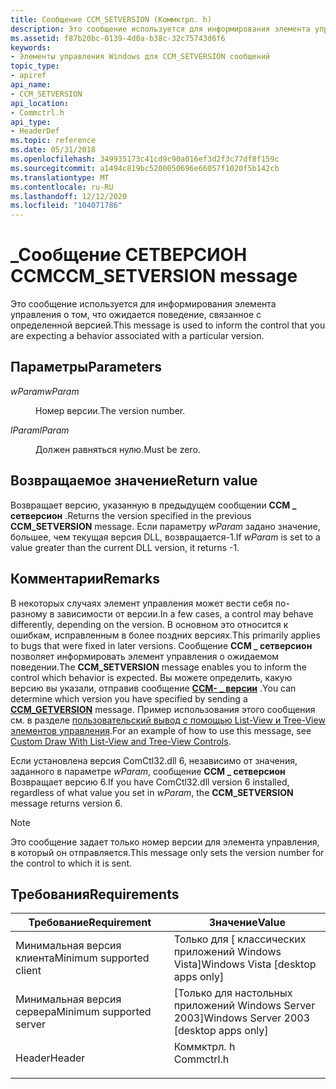 ```yaml
---
title: Сообщение CCM_SETVERSION (Коммктрл. h)
description: Это сообщение используется для информирования элемента управления о том, что ожидается поведение, связанное с определенной версией.
ms.assetid: f87b20bc-0139-4d0a-b38c-32c75743d6f6
keywords:
- Элементы управления Windows для CCM_SETVERSION сообщений
topic_type:
- apiref
api_name:
- CCM_SETVERSION
api_location:
- Commctrl.h
api_type:
- HeaderDef
ms.topic: reference
ms.date: 05/31/2018
ms.openlocfilehash: 349935173c41cd9c90a016ef3d2f3c77df8f159c
ms.sourcegitcommit: a1494c819bc5200050696e66057f1020f5b142cb
ms.translationtype: MT
ms.contentlocale: ru-RU
ms.lasthandoff: 12/12/2020
ms.locfileid: "104071786"
---
```

# <a name="ccm_setversion-message"></a><span data-ttu-id="4bde7-104">\_Сообщение СЕТВЕРСИОН CCM</span><span class="sxs-lookup"><span data-stu-id="4bde7-104">CCM\_SETVERSION message</span></span>

<span data-ttu-id="4bde7-105">Это сообщение используется для информирования элемента управления о том, что ожидается поведение, связанное с определенной версией.</span><span class="sxs-lookup"><span data-stu-id="4bde7-105">This message is used to inform the control that you are expecting a behavior associated with a particular version.</span></span>

## <a name="parameters"></a><span data-ttu-id="4bde7-106">Параметры</span><span class="sxs-lookup"><span data-stu-id="4bde7-106">Parameters</span></span>

<dl> <dt>

<span data-ttu-id="4bde7-107">*wParam*</span><span class="sxs-lookup"><span data-stu-id="4bde7-107">*wParam*</span></span> 
</dt> <dd>

<span data-ttu-id="4bde7-108">Номер версии.</span><span class="sxs-lookup"><span data-stu-id="4bde7-108">The version number.</span></span>

</dd> <dt>

<span data-ttu-id="4bde7-109">*lParam*</span><span class="sxs-lookup"><span data-stu-id="4bde7-109">*lParam*</span></span> 
</dt> <dd><span data-ttu-id="4bde7-110">Должен равняться нулю.</span><span class="sxs-lookup"><span data-stu-id="4bde7-110">Must be zero.</span></span></dd> </dl>

## <a name="return-value"></a><span data-ttu-id="4bde7-111">Возвращаемое значение</span><span class="sxs-lookup"><span data-stu-id="4bde7-111">Return value</span></span>

<span data-ttu-id="4bde7-112">Возвращает версию, указанную в предыдущем сообщении **CCM \_ сетверсион** .</span><span class="sxs-lookup"><span data-stu-id="4bde7-112">Returns the version specified in the previous **CCM\_SETVERSION** message.</span></span> <span data-ttu-id="4bde7-113">Если параметру *wParam* задано значение, большее, чем текущая версия DLL, возвращается-1.</span><span class="sxs-lookup"><span data-stu-id="4bde7-113">If *wParam* is set to a value greater than the current DLL version, it returns -1.</span></span>

## <a name="remarks"></a><span data-ttu-id="4bde7-114">Комментарии</span><span class="sxs-lookup"><span data-stu-id="4bde7-114">Remarks</span></span>

<span data-ttu-id="4bde7-115">В некоторых случаях элемент управления может вести себя по-разному в зависимости от версии.</span><span class="sxs-lookup"><span data-stu-id="4bde7-115">In a few cases, a control may behave differently, depending on the version.</span></span> <span data-ttu-id="4bde7-116">В основном это относится к ошибкам, исправленным в более поздних версиях.</span><span class="sxs-lookup"><span data-stu-id="4bde7-116">This primarily applies to bugs that were fixed in later versions.</span></span> <span data-ttu-id="4bde7-117">Сообщение **CCM \_ сетверсион** позволяет информировать элемент управления о ожидаемом поведении.</span><span class="sxs-lookup"><span data-stu-id="4bde7-117">The **CCM\_SETVERSION** message enables you to inform the control which behavior is expected.</span></span> <span data-ttu-id="4bde7-118">Вы можете определить, какую версию вы указали, отправив сообщение [**CCM- \_ версии**](ccm-getversion.md) .</span><span class="sxs-lookup"><span data-stu-id="4bde7-118">You can determine which version you have specified by sending a [**CCM\_GETVERSION**](ccm-getversion.md) message.</span></span> <span data-ttu-id="4bde7-119">Пример использования этого сообщения см. в разделе [пользовательский вывод с помощью List-View и Tree-View элементов управления](custom-draw.md).</span><span class="sxs-lookup"><span data-stu-id="4bde7-119">For an example of how to use this message, see [Custom Draw With List-View and Tree-View Controls](custom-draw.md).</span></span>

<span data-ttu-id="4bde7-120">Если установлена версия ComCtl32.dll 6, независимо от значения, заданного в параметре *wParam*, сообщение **CCM \_ сетверсион** Возвращает версию 6.</span><span class="sxs-lookup"><span data-stu-id="4bde7-120">If you have ComCtl32.dll version 6 installed, regardless of what value you set in *wParam*, the **CCM\_SETVERSION** message returns version 6.</span></span>

> [!Note]  
> <span data-ttu-id="4bde7-121">Это сообщение задает только номер версии для элемента управления, в который он отправляется.</span><span class="sxs-lookup"><span data-stu-id="4bde7-121">This message only sets the version number for the control to which it is sent.</span></span>

 

## <a name="requirements"></a><span data-ttu-id="4bde7-122">Требования</span><span class="sxs-lookup"><span data-stu-id="4bde7-122">Requirements</span></span>



| <span data-ttu-id="4bde7-123">Требование</span><span class="sxs-lookup"><span data-stu-id="4bde7-123">Requirement</span></span> | <span data-ttu-id="4bde7-124">Значение</span><span class="sxs-lookup"><span data-stu-id="4bde7-124">Value</span></span> |
|-------------------------------------|---------------------------------------------------------------------------------------|
| <span data-ttu-id="4bde7-125">Минимальная версия клиента</span><span class="sxs-lookup"><span data-stu-id="4bde7-125">Minimum supported client</span></span><br/> | <span data-ttu-id="4bde7-126">Только для \[ классических приложений Windows Vista\]</span><span class="sxs-lookup"><span data-stu-id="4bde7-126">Windows Vista \[desktop apps only\]</span></span><br/>                                        |
| <span data-ttu-id="4bde7-127">Минимальная версия сервера</span><span class="sxs-lookup"><span data-stu-id="4bde7-127">Minimum supported server</span></span><br/> | <span data-ttu-id="4bde7-128">\[Только для настольных приложений Windows Server 2003\]</span><span class="sxs-lookup"><span data-stu-id="4bde7-128">Windows Server 2003 \[desktop apps only\]</span></span><br/>                                  |
| <span data-ttu-id="4bde7-129">Header</span><span class="sxs-lookup"><span data-stu-id="4bde7-129">Header</span></span><br/>                   | <dl> <span data-ttu-id="4bde7-130"><dt>Коммктрл. h</dt></span><span class="sxs-lookup"><span data-stu-id="4bde7-130"><dt>Commctrl.h</dt></span></span> </dl> |



 

 





